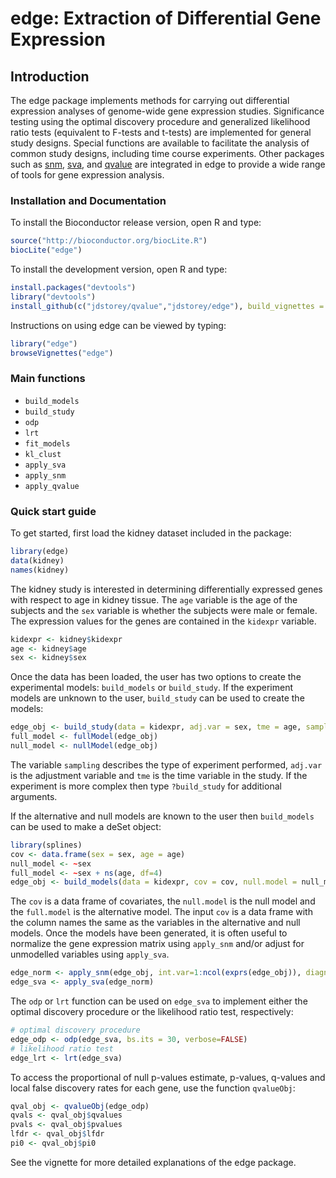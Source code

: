 edge: Extraction of Differential Gene Expression
====

Introduction
------
The edge package implements methods for carrying out differential
expression analyses of genome-wide gene expression studies. Significance
testing using the optimal discovery procedure and generalized likelihood
ratio tests (equivalent to F-tests and t-tests) are implemented for general study
designs. Special functions are available to facilitate the analysis of
common study designs, including time course experiments. Other packages
such as [snm](http://www.bioconductor.org/packages/release/bioc/html/snm.html), [sva](http://www.bioconductor.org/packages/release/bioc/html/sva.html), and [qvalue](https://github.com/jdstorey/qvalue) are integrated in edge to provide a wide range
of tools for gene expression analysis.


### Installation and Documentation

To install the Bioconductor release version, open R and type:
```R
source("http://bioconductor.org/biocLite.R")
biocLite("edge")
```

To install the development version, open R and type:
```R
install.packages("devtools")
library("devtools")
install_github(c("jdstorey/qvalue","jdstorey/edge"), build_vignettes = TRUE)
```

Instructions on using edge can be viewed by typing:
```R
library("edge")
browseVignettes("edge")
```

### Main functions
* `build_models`
* `build_study`
* `odp`
* `lrt`
* `fit_models`
* `kl_clust`
* `apply_sva`
* `apply_snm`
* `apply_qvalue`

### Quick start guide

To get started, first load the kidney dataset included in the package:
```R
library(edge)
data(kidney)
names(kidney)
```
The kidney study is interested in determining differentially expressed genes with respect to age in kidney tissue. The `age` variable is the age of the subjects and the `sex` variable is whether the subjects were male or female. The expression values for the genes are contained in the `kidexpr` variable.
```R
kidexpr <- kidney$kidexpr
age <- kidney$age
sex <- kidney$sex
```

Once the data has been loaded, the user has two options to create the experimental models: `build_models` or `build_study`. If the experiment models are unknown to the user, `build_study` can be used to create the models:
```R
edge_obj <- build_study(data = kidexpr, adj.var = sex, tme = age, sampling = "timecourse")
full_model <- fullModel(edge_obj)
null_model <- nullModel(edge_obj)
```

The variable `sampling` describes the type of experiment performed, `adj.var` is the adjustment variable and `tme` is the time variable in the study. If the experiment is more complex then type `?build_study` for additional arguments.

If the alternative and null models are known to the user then `build_models` can be used to make a deSet object:
```R
library(splines)
cov <- data.frame(sex = sex, age = age)
null_model <- ~sex
full_model <- ~sex + ns(age, df=4)
edge_obj <- build_models(data = kidexpr, cov = cov, null.model = null_model, full.model = full_model)
```

The `cov` is a data frame of covariates, the `null.model` is the null model and the `full.model` is the alternative model. The input `cov` is a data frame with the column names the same as the variables in the alternative and null models. Once the models have been generated, it is often useful to normalize the gene expression matrix using `apply_snm` and/or adjust for unmodelled variables using `apply_sva`.
```R
edge_norm <- apply_snm(edge_obj, int.var=1:ncol(exprs(edge_obj)), diagnose=FALSE)
edge_sva <- apply_sva(edge_norm)

```

The `odp` or `lrt` function can be used on `edge_sva` to implement either the optimal discovery procedure or the likelihood ratio test, respectively:
```R
# optimal discovery procedure
edge_odp <- odp(edge_sva, bs.its = 30, verbose=FALSE)
# likelihood ratio test
edge_lrt <- lrt(edge_sva)
```

To access the proportional of null p-values estimate, p-values, q-values and local false discovery rates for each gene, use the function `qvalueObj`:
```R
qval_obj <- qvalueObj(edge_odp)
qvals <- qval_obj$qvalues
pvals <- qval_obj$pvalues
lfdr <- qval_obj$lfdr
pi0 <- qval_obj$pi0
```

See the vignette for more detailed explanations of the edge package.

